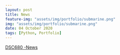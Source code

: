```yaml
---
layout: post
title: News
feature-img: "assets/img/portfolio/submarine.png"
img: "assets/img/portfolio/submarine.png"
date: 04 October 2020
tags: [Python, Portfolio]
---
```


[DSC680 -News](https://github.com/knmoses/DSC680-News)
